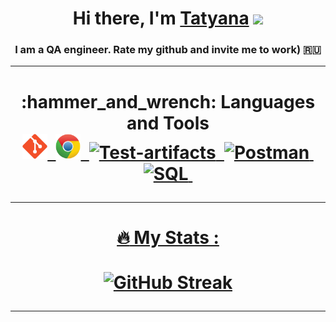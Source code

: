 <h1 align="center">Hi there, I'm <a href="https://tatyanashat.ru/" target="_blank">Tatyana</a> 
<img src="https://github.com/blackcater/blackcater/raw/main/images/Hi.gif" height="32"/></h1>
<h3 align="center">I am a QA engineer. Rate my github and invite me to work) 🇷🇺</h3>

---
<h1 align="center">:hammer_and_wrench: Languages and Tools
  
<div id="header" align="center">  
<div>
    <a href="https://github.com/tatkhanko/git_hub">
  <img src="https://github.com/devicons/devicon/blob/master/icons/git/git-original.svg" title="GitHub" alt="GitHub" width="40" height="40"/>&nbsp;
    <a href="https://github.com/tatkhanko/ChromeDevTools">
  <img src="https://github.com/devicons/devicon/blob/master/icons/chrome/chrome-original.svg" title="ChromeDevTools" alt="ChromeDevTools" width="40" height="40"/>&nbsp;
    <a href="https://github.com/tatkhanko/Test-artifacts/blob/main/test%20artifacts.md">
  <img src="http://testbase.ru/wp-content/uploads/2014/12/1419215448_Mind-Map-Paper-64.png" title="Test-artifacts" alt="Test-artifacts" width="45" height="45"/>&nbsp;
    <a href="https://github.com/tatkhanko/Postman">
  <img src="https://cdn.icon-icons.com/icons2/3053/PNG/512/postman_macos_bigsur_icon_189815.png" title="Postman" alt="Postman" width="40" height="40"/>&nbsp;
    <a href="https://github.com/tatkhanko/SQL">
  <img src="https://cdn.icon-icons.com/icons2/628/PNG/512/sql-file-black-rounded-rectangular-interface-symbol_icon-icons.com_57633.png" title="SQL" alt="SQL" width="40" height="40"/>&nbsp;
      
---

#### :fire: My Stats :
[![GitHub Streak](http://github-readme-streak-stats.herokuapp.com?user=tatkhanko&theme=dark)](https://git.io/streak-stats)     
             
---
